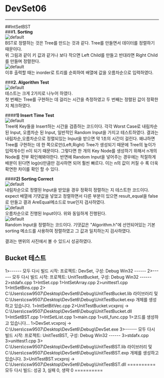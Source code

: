 # DevSet06
-------------

##IntSetBST  
###**1. Sorting**  
![default](https://user-images.githubusercontent.com/34343170/41650795-d83ad2de-74b9-11e8-9488-b36ec00595b9.PNG)  
BST로 정렬하는 것은 Tree를 만드는 것과 같다. Tree를 만들면서 데이터를 정렬하기 때문이다.  
위 그림과 같이 키 값과 같거나 보다 작으면 Left Child를 만들고 반대라면 Right Child를 만들며 정렬한다.   
![default](https://user-images.githubusercontent.com/34343170/41651060-943c2834-74ba-11e8-9d55-3491f35e7905.PNG)  
이후 출력할 때는 inorder로 트리를 순회하여 배열에 값을 오름차순으로 입력하였다.  

###**2. Algorithm Test**  
![default](https://user-images.githubusercontent.com/34343170/41651348-5160ecce-74bb-11e8-9e9f-81d6c1b7e5aa.PNG)  
테스트는 크게 2가지로 나누어 하였다.  
첫 번째는 Tree를 구현하는 데 걸리는 시간을 측정하였고 두 번째는 정렬된 값이 정확한지 체크하였다.  

####**1) Insert Time Test**  
![default](https://user-images.githubusercontent.com/34343170/41651504-afbec016-74bb-11e8-92f8-95d91c3717b4.PNG)  
Tree에 Key들을 Insert하는 시간을 검증하는 코드이다. 각각 Worst Case로 내림차순 된 Input, 오름차순 된 Input, 일반적인 Random Input을 가지고 테스트하였다. 결과는 내림차순,오름차순으로 정렬되있는 Input을 받으면 약 1초의 시간이 걸린다. 왜냐하면 Tree를 구현하는 데 한 쪽으로만(Left,Right) Tree가 생성되기 때문에 Tree의 높이가 입력개수인 n이 되기 때문이다. 그렇다면 한 개의 Key Node를 생성하기 위해서 n개의 Node를 전부 확인해봐야한다. 반면에 Random Input을 넣어주는 경우에는 적절하게 배분이 된다면 log(n)만큼만 검사하면 되어 훨씬 빠르다. 이는 n의 값이 커질 수 록 더욱 확연한 차이를 확인 할 수 있다.  

####**2) Sorting Correct**  
![default](https://user-images.githubusercontent.com/34343170/41651927-c1532906-74bc-11e8-9c85-68f21819678c.PNG)  
내림차순으로 정렬된 Input을 받았을 경우 정확히 정렬하는 지 테스트한 코드이다. expect 배열에 기댓값을 넣었고 정렬하면서 다른 부분이 있으면 result_equal을 false로 만들고 결과 AreEqual메소드로 true인지 검사하였다.  
![default](https://user-images.githubusercontent.com/34343170/41653299-94bfc738-74c0-11e8-8cfe-6c0e1ce4d98f.PNG)  
오름차순으로 진행된 Input이다. 위와 동일하게 진행된다.  
![default](https://user-images.githubusercontent.com/34343170/41653328-b0230468-74c0-11e8-88ad-81d5e565b5b8.PNG)  
Random Input을 정렬하는 코드이다. 기댓값은 "Algorithm.h"에 선언되어있는 기본 sorting 메소드를 사용하여 정렬하였고 그 값과 일치하는지 검사하였다.  

결과는 맨위의 사진에서 볼 수 있드시 성공하였다.  

## Bucket 테스트
1>------ 모두 다시 빌드 시작: 프로젝트: DevSet, 구성: Debug Win32 ------
2>------ 모두 다시 빌드 시작: 프로젝트: UnitTestBucket, 구성: Debug Win32 ------
2>stdafx.cpp
1>IntSet.cpp
1>IntSetArray.cpp
2>unittest1.cpp
1>IntSetBins.cpp
2>   C:\Users\csw9507\Desktop\DevSet6\Debug\UnitTestBucket.lib 라이브러리 및 C:\Users\csw9507\Desktop\DevSet6\Debug\UnitTestBucket.exp 개체를 생성하고 있습니다.
1>IntSetBitVec.cpp
2>UnitTestBucket.vcxproj -> C:\Users\csw9507\Desktop\DevSet6\Debug\UnitTestBucket.dll
1>IntSetBST.cpp
1>IntSetList.cpp
1>main.cpp
1>util_func.cpp
1>코드를 생성하고 있습니다...
1>DevSet.vcxproj -> C:\Users\csw9507\Desktop\DevSet6\Debug\DevSet.exe
3>------ 모두 다시 빌드 시작: 프로젝트: UnitTestBST, 구성: Debug Win32 ------
3>stdafx.cpp
3>unittest1.cpp
3>   C:\Users\csw9507\Desktop\DevSet6\Debug\UnitTestBST.lib 라이브러리 및 C:\Users\csw9507\Desktop\DevSet6\Debug\UnitTestBST.exp 개체를 생성하고 있습니다.
3>UnitTestBST.vcxproj -> C:\Users\csw9507\Desktop\DevSet6\Debug\UnitTestBST.dll
========== 모두 다시 빌드: 성공 3, 실패 0, 생략 0 ==========
